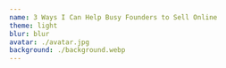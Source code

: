 ```yaml
---
name: 3 Ways I Can Help Busy Founders to Sell Online
theme: light
blur: blur
avatar: ./avatar.jpg
background: ./background.webp
---
```

